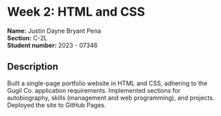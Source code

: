 # Week 2: HTML and CSS

**Name:** Justin Dayne Bryant Pena <br/>
**Section:** C-2L <br/>
**Student number:** 2023 - 07346 <br/>

## Description

Built a single-page portfolio website in HTML and CSS, adhering to the Gugil Co. application requirements. Implemented sections for autobiography, skills (management and web programming), and projects. Deployed the site to GitHub Pages.


